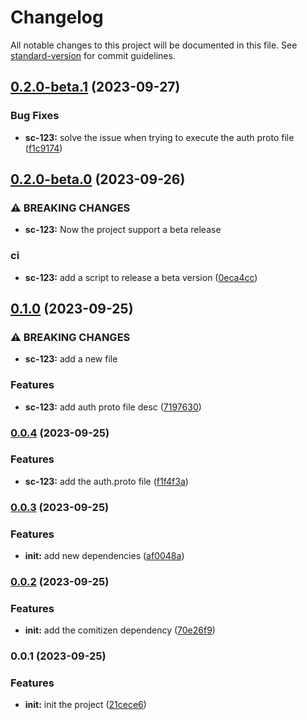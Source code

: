 # Changelog

All notable changes to this project will be documented in this file. See [standard-version](https://github.com/conventional-changelog/standard-version) for commit guidelines.

## [0.2.0-beta.1](https://github.com/sales-cms-project/lib-proto/compare/v0.2.0-beta.0...v0.2.0-beta.1) (2023-09-27)


### Bug Fixes

* **sc-123:** solve the issue when trying to execute the auth proto file ([f1c9174](https://github.com/sales-cms-project/lib-proto/commit/f1c91743b9f97cbe554df3840bd96cd0d4eed4a4))

## [0.2.0-beta.0](https://github.com/sales-cms-project/lib-proto/compare/v0.1.0...v0.2.0-beta.0) (2023-09-26)


### ⚠ BREAKING CHANGES

* **sc-123:** Now the project support a beta release

### ci

* **sc-123:** add a script to release a beta version ([0eca4cc](https://github.com/sales-cms-project/lib-proto/commit/0eca4ccf030d13db6957133eac97a065068f1ebb))

## [0.1.0](https://github.com/sales-cms-project/lib-proto/compare/v0.0.4...v0.1.0) (2023-09-25)


### ⚠ BREAKING CHANGES

* **sc-123:** add a new file

### Features

* **sc-123:** add auth proto file desc ([7197630](https://github.com/sales-cms-project/lib-proto/commit/71976306456d45b373050795c79c3c4521283383))

### [0.0.4](https://github.com/sales-cms-project/lib-proto/compare/v0.0.3...v0.0.4) (2023-09-25)


### Features

* **sc-123:** add the auth.proto file ([f1f4f3a](https://github.com/sales-cms-project/lib-proto/commit/f1f4f3a45c5e9cb8f6afaa8234efab7613942557))

### [0.0.3](https://github.com/sales-cms-project/lib-proto/compare/v0.0.2...v0.0.3) (2023-09-25)


### Features

* **init:** add new dependencies ([af0048a](https://github.com/sales-cms-project/lib-proto/commit/af0048ab84805576bba3fafcb9e0e962cba39dfe))

### [0.0.2](https://github.com/sales-cms-project/lib-proto/compare/v0.0.1...v0.0.2) (2023-09-25)


### Features

* **init:** add the comitizen dependency ([70e26f9](https://github.com/sales-cms-project/lib-proto/commit/70e26f9027b24e9ce6b0b279797cef1a7b213e42))

### 0.0.1 (2023-09-25)


### Features

* **init:** init the project ([21cece6](https://github.com/sales-cms-project/lib-proto/commit/21cece66764228308df05cd6b1303afa32d077b2))
